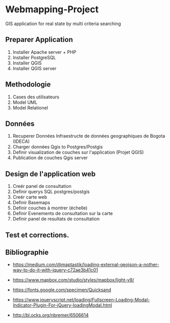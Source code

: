 # Webmapping-Project
GIS application for real state by multi criteria searching

## Preparer Application
1. Installer Apache server + PHP
2. Installer PostgreSQL 
3. Installer QGIS
4. Installer QGIS server

## Methodologie
1. Cases des utilisateurs
2. Model UML
3. Model Relationel

## Données
1. Recuperer Données Infraestructe de données geographiques de Bogota (IDECA)
2. Charger données Qgis to Postgres/Postgis
3. Definir visualization de couches sur l'application (Projet QGIS)
4. Publication de couches Qgis server

## Design de l'application web
1. Creér panel de consultation
2. Definir querys SQL postgres/postgis
3. Creér carte web
4. Definir Basemaps
5. Definir couches à montrer (échelle)
6. Definir Evenements de consultation sur la carte
7. Definir panel de resultats de consultation

## Test et corrections.

## Bibliographie

* https://medium.com/@maptastik/loading-external-geojson-a-nother-way-to-do-it-with-jquery-c72ae3b41c01

* https://www.mapbox.com/studio/styles/mapbox/light-v9/
* https://fonts.google.com/specimen/Quicksand
* https://www.jqueryscript.net/loading/Fullscreen-Loading-Modal-Indicator-Plugin-For-jQuery-loadingModal.html
* http://bl.ocks.org/nbremer/6506614
